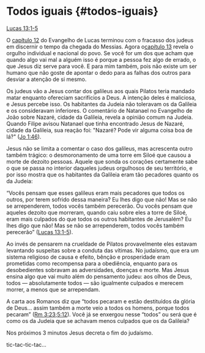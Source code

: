 # **Todos iguais** {#todos-iguais}

[Lucas 13:1-5](http://bibliaonline.com.br/acf/lc/13/1-5)

O [capítulo 12](http://bibliaonline.com.br/acf/lc/12) do Evangelho de Lucas terminou com o fracasso dos judeus em discernir o tempo da chegada do Messias. Agora o[capítulo 13](http://bibliaonline.com.br/acf/lc/13) revela o orgulho individual e nacional do povo. Se você for um dos que acham que quando algo vai mal a alguém isso é porque a pessoa fez algo de errado, o que Jesus diz serve para você. E para mim também, pois não existe um ser humano que não goste de apontar o dedo para as falhas dos outros para desviar a atenção de si mesmo.

Os judeus vão a Jesus contar dos galileus aos quais Pilatos teria mandado matar enquanto ofereciam sacrifícios a Deus. A intenção deles é maliciosa, e Jesus percebe isso. Os habitantes da Judeia não toleravam os da Galileia e os consideravam inferiores. O comentário de Natanael no Evangelho de João sobre Nazaré, cidade da Galileia, revela a opinião comum na Judeia. Quando Filipe avisou Natanael que tinha encontrado Jesus de Nazaré, cidade da Galileia, sua reação foi: &quot;Nazaré? Pode vir alguma coisa boa de lá?&quot; ([Jo 1:46](http://bibliaonline.com.br/acf/jo/1/46)).

Jesus não se limita a comentar o caso dos galileus, mas acrescenta outro também trágico: o desmoronamento de uma torre em Siloé que causou a morte de dezoito pessoas. Aquele que sonda os corações certamente sabe o que se passa no interior daqueles judeus orgulhosos de seu território, e por isso mostra que os habitantes da Galileia eram tão pecadores quanto os da Judeia:

“Vocês pensam que esses galileus eram mais pecadores que todos os outros, por terem sofrido dessa maneira? Eu lhes digo que não! Mas se não se arrependerem, todos vocês também perecerão. Ou vocês pensam que aqueles dezoito que morreram, quando caiu sobre eles a torre de Siloé, eram mais culpados do que todos os outros habitantes de Jerusalém? Eu lhes digo que não! Mas se não se arrependerem, todos vocês também perecerão” ([Lucas 13:1-5](http://bibliaonline.com.br/acf/lc/13/1-5)).

Ao invés de pensarem na crueldade de Pilatos provavelmente eles estavam levantando suspeitas sobre a conduta das vítimas. No judaísmo, que era um sistema religioso de causa e efeito, bênção e prosperidade eram prometidas como recompensa para a obediência, enquanto para os desobedientes sobravam as adversidades, doenças e morte. Mas Jesus ensina algo que vai muito além do pensamento judeu: aos olhos de Deus, todos — absolutamente todos — são igualmente culpados e merecem morrer, a menos que se arrependam.

A carta aos Romanos diz que “todos pecaram e estão destituídos da glória de Deus... assim também a morte veio a todos os homens, porque todos pecaram” ([Rm 3:23](http://bibliaonline.com.br/acf/rm/3/23);[5:12](http://bibliaonline.com.br/acf/rm/5/12)). Você já se enxergou nesse “todos” ou será que é como os da Judeia que se achavam menos culpados que os da Galileia?

Nos próximos 3 minutos Jesus decreta o fim do judaísmo.

tic-tac-tic-tac...
